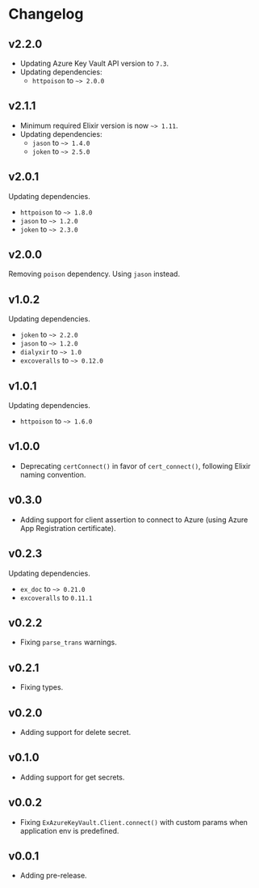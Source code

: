 # Changelog

## v2.2.0

- Updating Azure Key Vault API version to `7.3`.
- Updating dependencies:
  * `httpoison` to `~> 2.0.0`


## v2.1.1

- Minimum required Elixir version is now `~> 1.11`.
- Updating dependencies:
  * `jason` to `~> 1.4.0`
  * `joken` to `~> 2.5.0`


## v2.0.1

Updating dependencies.

* `httpoison` to `~> 1.8.0`
* `jason` to `~> 1.2.0`
* `joken` to `~> 2.3.0`

## v2.0.0

Removing `poison` dependency. Using `jason` instead.

## v1.0.2

Updating dependencies.

* `joken` to `~> 2.2.0`
* `jason` to `~> 1.2.0`
* `dialyxir` to `~> 1.0`
* `excoveralls` to `~> 0.12.0`

## v1.0.1

Updating dependencies.

* `httpoison` to `~> 1.6.0`

## v1.0.0

* Deprecating `certConnect()` in favor of `cert_connect()`, following Elixir naming convention.

## v0.3.0

* Adding support for client assertion to connect to Azure (using Azure App Registration certificate).

## v0.2.3

Updating dependencies.

* `ex_doc` to `~> 0.21.0`
* `excoveralls` to `0.11.1`

## v0.2.2

* Fixing `parse_trans` warnings.

## v0.2.1

* Fixing types.

## v0.2.0

* Adding support for delete secret.

## v0.1.0

* Adding support for get secrets.

## v0.0.2

* Fixing `ExAzureKeyVault.Client.connect()` with custom params when application env is predefined.

## v0.0.1

* Adding pre-release.